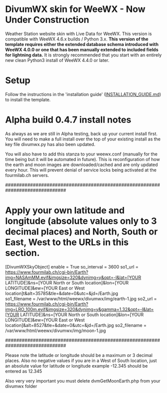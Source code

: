 # DivumWX skin for WeeWX - Now Under Construction
Weather Station website skin with Live Data for WeeWX. This version is compatible with WeeWX 4.6.x builds / Python 3.x. **This version of the template requires either the extended database schema introduced with WeeWX 4.0.0 or one that has been manually extended to included fields for lightning data.** It is strongly recommended that you start with an entirely new clean Python3 install of WeeWX 4.4.0 or later.


# Setup

Follow the instructions in the 'installation guide' ([INSTALLATION_GUIDE.md](https://github.com/Millardiang/weewx-divumwx/blob/alpha/INSTALLATION_GUIDE.md)) to install the template.

# Alpha build 0.4.7 install notes

As always as we are still in Alpha testing, back up your current install first. You will need to make a full install over the top of your existing install as the key file divumwx.py has also been updated.

You will also have to add this stanza to your weewx.conf (manually for the time being but it will be automated in future). This is reconfiguration of how the earth and moon images are downloaded/cached and are only updated every hour. This will prevent denial of service locks being activated at the fourmilab.ch servers.

##############################################################################

# Apply your own latitude and longitude (absolute values only to 3 decimal places) and North, South or East, West to the URLs in this section.

[DivumWXSkyObject]
    enable = True
    so_interval = 3600
    so1_url = https://www.fourmilab.ch/cgi-bin/Earth?img=NASAmMM.evif&imgsize=320&dynimg=y&opt=-l&lat=[YOUR LATITUDE]&ns=[YOUR North or South location]&lon=[YOUR LONGITUDE]&ew=[YOUR East or West location]t&alt=35785&tle=&date=0&utc=&jd=/Earth.jpg			 
    so1_filename = /var/www/html/weewx/divumwx/img/earth-1.jpg
    so2_url = https://www.fourmilab.ch/cgi-bin/Earth?img=LRO_100m.evif&imgsize=320&dynimg=y&gamma=1.32&opt=-l&lat=[YOUR LATITUDE]&ns=[YOUR North or South location]&lon=[YOUR LONGITUDE]&ew=[YOUR East or West location]&alt=8527&tle=&date=0&utc=&jd=/Earth.jpg
    so2_filename = /var/www/html/weewx/divumwx/img/moon-1.jpg
 

############################################################################## 

Please note the latitude or longitude should be a maximum or 3 decimal places. Also no negative values if you are in a West of South location, just an absolute value for latitude or longitude example -12.345 should be entered as 12.345

Also very very important you must delete dvmGetMoonEarth.php from your divumwx folder

